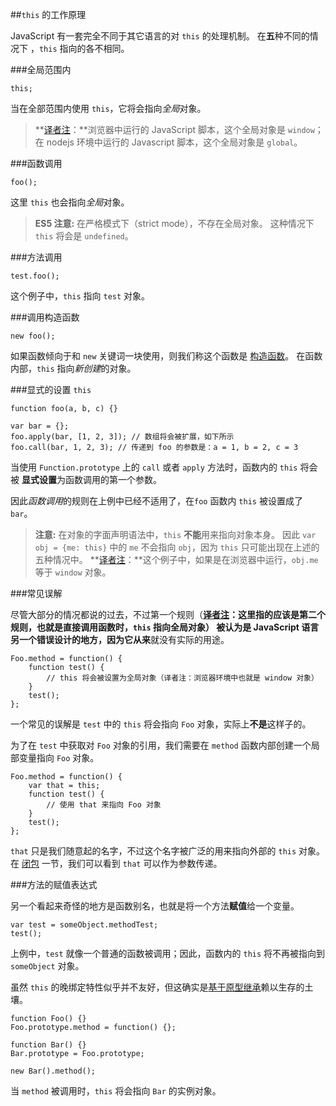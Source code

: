 ﻿##`this` 的工作原理

JavaScript 有一套完全不同于其它语言的对 `this` 的处理机制。
在**五**种不同的情况下 ，`this` 指向的各不相同。

###全局范围内

    this;

当在全部范围内使用 `this`，它将会指向*全局*对象。

> **[译者注][30]：**浏览器中运行的 JavaScript 脚本，这个全局对象是 `window`；
> 在 nodejs 环境中运行的 Javascript 脚本，这个全局对象是 `global`。

###函数调用

    foo();

这里 `this` 也会指向*全局*对象。

> **ES5 注意:** 在严格模式下（strict mode），不存在全局对象。
> 这种情况下 `this` 将会是 `undefined`。

###方法调用

    test.foo();

这个例子中，`this` 指向 `test` 对象。

###调用构造函数

    new foo();

如果函数倾向于和 `new` 关键词一块使用，则我们称这个函数是 [构造函数](#function.constructors)。
在函数内部，`this` 指向*新创建*的对象。

###显式的设置 `this`

    function foo(a, b, c) {}
                          
    var bar = {};
    foo.apply(bar, [1, 2, 3]); // 数组将会被扩展，如下所示
    foo.call(bar, 1, 2, 3); // 传递到 foo 的参数是：a = 1, b = 2, c = 3

当使用 `Function.prototype` 上的 `call` 或者 `apply` 方法时，函数内的 `this` 将会被
**显式设置**为函数调用的第一个参数。

因此*函数调用*的规则在上例中已经不适用了，在`foo` 函数内 `this` 被设置成了 `bar`。

> **注意:** 在对象的字面声明语法中，`this` **不能**用来指向对象本身。
> 因此 `var obj = {me: this}` 中的 `me` 不会指向 `obj`，因为 `this` 只可能出现在上述的五种情况中。
> **[译者注][30]：**这个例子中，如果是在浏览器中运行，`obj.me` 等于 `window` 对象。

###常见误解

尽管大部分的情况都说的过去，不过第一个规则（**[译者注][30]：**这里指的应该是第二个规则，也就是直接调用函数时，`this` 指向全局对象）
被认为是 JavaScript 语言另一个错误设计的地方，因为它**从来**就没有实际的用途。

    Foo.method = function() {
        function test() {
            // this 将会被设置为全局对象（译者注：浏览器环境中也就是 window 对象）
        }
        test();
    };

一个常见的误解是 `test` 中的 `this` 将会指向 `Foo` 对象，实际上**不是**这样子的。

为了在 `test` 中获取对 `Foo` 对象的引用，我们需要在 `method` 函数内部创建一个局部变量指向 `Foo` 对象。

    Foo.method = function() {
        var that = this;
        function test() {
            // 使用 that 来指向 Foo 对象
        }
        test();
    };

`that` 只是我们随意起的名字，不过这个名字被广泛的用来指向外部的 `this` 对象。
在 [闭包](#function.closures) 一节，我们可以看到 `that` 可以作为参数传递。

###方法的赋值表达式

另一个看起来奇怪的地方是函数别名，也就是将一个方法**赋值**给一个变量。

    var test = someObject.methodTest;
    test();

上例中，`test` 就像一个普通的函数被调用；因此，函数内的 `this` 将不再被指向到 `someObject` 对象。

虽然 `this` 的晚绑定特性似乎并不友好，但这确实是[基于原型继承](#object.prototype)赖以生存的土壤。

    function Foo() {}
    Foo.prototype.method = function() {};

    function Bar() {}
    Bar.prototype = Foo.prototype;

    new Bar().method();

当 `method` 被调用时，`this` 将会指向 `Bar` 的实例对象。

[30]: http://cnblogs.com/sanshi/
